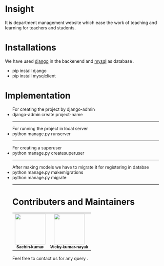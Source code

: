 <h1>Insight</h1>
It is department management website which ease the work of teaching and learning for teachers and students.


<h1>Installations</h1>
We have used <a href="https://www.djangoproject.com">django</a>  in the backenend and <a href ="https://www.mysql.com">mysql</a> as database .
<ul>
  <li>pip install django</li>
  <li>pip install mysqlclient </li>
  
  </ul>
  
  <h1> Implementation </h1>
  <ul>
  For creating the project by django-admin
  <li> django-admin create project-name</li>
  <hr>
  For running the project in local server
  <li>python manage.py runserver</li>
  <hr>
  For creating a superuser 
  <li>python manage.py createsuperuser</li>
  <hr>
  After making models we have to migrate it for registering in databse 
  <li>python manage.py makemigrations</li>
  <li>python manage.py migrate </li>
  <hr>
  
  <h1>Contributers and Maintainers </h1>
  <table> 
  <tbody>
    <tr>
      <td align="center">
        <a href="https://www.github.com/sachin2496">
          <img src="https://avatars.githubusercontent.com/u/77777198?v=4" width="100px;" alt="" style="max-width: 100%;">
  <br>
          <sub>
            <b>Sachin kumar</b>
          </sub>
          <br>
        
  </a>
        <td align="center">
        <a href="https://www.github.com/Deadman407">
          <img src="https://avatars.githubusercontent.com/u/85412351?v=4" width="100px;" alt="" style="max-width: 100%;">
  <br>
          <sub>
            <b>Vicky kumar nayak</b>
          </sub>
          <br>
        
  </a>
        
  </tr>
  </tbody>
  </table>
  
  Feel free to contact us for any query .
  
  
  
  
  
  
  
  
